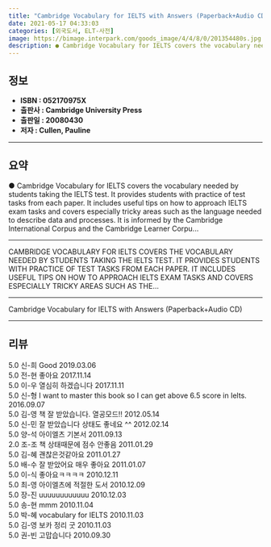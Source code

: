 ```yaml
---
title: "Cambridge Vocabulary for IELTS with Answers (Paperback+Audio CD)"
date: 2021-05-17 04:33:03
categories: [외국도서, ELT-사전]
image: https://bimage.interpark.com/goods_image/4/4/8/0/201354480s.jpg
description: ● Cambridge Vocabulary for IELTS covers the vocabulary needed by students taking the IELTS test. It provides students with practice of test tasks from each pap
---
```


## **정보**

- **ISBN : 052170975X**
- **출판사 : Cambridge University Press**
- **출판일 : 20080430**
- **저자 : Cullen, Pauline**

------



## **요약**

●  Cambridge Vocabulary for IELTS covers the vocabulary needed by students taking the IELTS test. It provides students with practice of test tasks from each paper. It includes useful tips on how to approach IELTS exam tasks and covers especially tricky areas such as the language needed to describe data and processes. It is informed by the Cambridge International Corpus and the Cambridge Learner Corpu...

------

CAMBRIDGE VOCABULARY FOR IELTS COVERS THE VOCABULARY NEEDED BY STUDENTS TAKING THE IELTS TEST. IT PROVIDES STUDENTS WITH PRACTICE OF TEST TASKS FROM EACH PAPER. IT INCLUDES USEFUL TIPS ON HOW TO APPROACH IELTS EXAM TASKS AND COVERS ESPECIALLY TRICKY AREAS SUCH AS THE... 

------


Cambridge Vocabulary for IELTS with Answers (Paperback+Audio CD) 

------


## **리뷰** 

5.0 신-희 Good 2019.03.06 <br/>5.0 전-현 좋아요 2017.11.14 <br/>5.0 이-우 열심히 하겠습니다 2017.11.11 <br/>5.0 신-형 I want to master this book so I can get above 6.5 score in Ielts. 2016.09.07 <br/>5.0 김-영 책 잘 받았습니다. 열공모드!! 2012.05.14 <br/>5.0 신-민 잘 받았습니다 상태도 좋네요 ^^ 2012.02.14 <br/>5.0 양-석 아이엘츠 기본서 2011.09.13 <br/>2.0 조-조 책 상태때문에 점수 안좋음 2011.01.29 <br/>5.0 김-혜 괜찮은것같아요 2011.01.27 <br/>5.0 배-수 잘 받았어요 매우 좋아요 2011.01.07 <br/>5.0 이-식 좋아요ㅋㅋㅋㅋ 2010.12.11 <br/>5.0 최-영 아이엘츠에 적절한 도서 2010.12.09 <br/>5.0 장-진 uuuuuuuuuuuu 2010.12.03 <br/>5.0 송-현 mmm 2010.11.04 <br/>5.0 박-혜 vocabulary for IELTS 2010.11.03 <br/>5.0 김-영 보카 정리 굿 2010.11.03 <br/>5.0 권-빈 고맙습니다 2010.09.30 <br/>